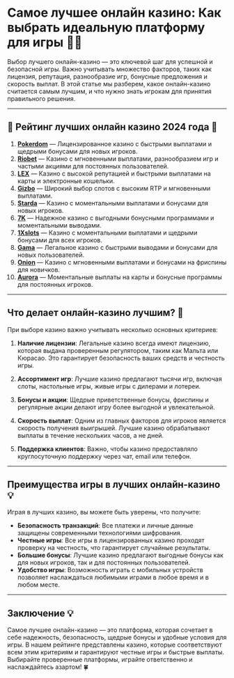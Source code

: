 # Самое лучшее онлайн казино: Как выбрать идеальную платформу для игры 🎰💎

Выбор лучшего онлайн-казино — это ключевой шаг для успешной и безопасной игры. Важно учитывать множество факторов, таких как лицензия, репутация, разнообразие игр, бонусные предложения и скорость выплат. В этой статье мы разберем, какое онлайн-казино считается самым лучшим, и что нужно знать игрокам для принятия правильного решения.

---

## 🎲 Рейтинг лучших онлайн казино 2024 года 🎲

1. **[Pokerdom](https://brandplay.link/4k77v2yx)** — Лицензированное казино с быстрыми выплатами и щедрыми бонусами для новых игроков.
2. **[Riobet](https://brandplay.link/7xBLTPyj)** — Казино с мгновенными выплатами, разнообразием игр и частыми акциями для постоянных пользователей.
3. **[LEX](https://brandplay.link/zW4hdDFV)** — Казино с высокой репутацией и быстрыми выплатами на карты и электронные кошельки.
4. **[Gizbo](https://brandplay.link/bprXw4YV)** — Широкий выбор слотов с высоким RTP и мгновенными выплатами.
5. **[Starda](https://brandplay.link/fB7xwRFL)** — Казино с моментальными выплатами и бонусами для новых игроков.
6. **[7K](https://brandplay.link/BvQyFShp)** — Надежное казино с выгодными бонусными программами и моментальными выводами.
7. **[1Xslots](https://brandplay.link/hSB1khtr)** — Казино с моментальными выплатами и щедрыми бонусами для всех игроков.
8. **[Gama](https://brandplay.link/j6NMKsDz)** — Легальное казино с быстрыми выводами и бонусами для новых пользователей.
9. **[Onion](https://brandplay.link/zBGRVpQ9)** — Казино с мгновенными выплатами и бонусами на фриспины для новичков.
10. **[Aurora](https://10trafic-stat2.com/click/668546556bcc6313411604bd/6766/13032/subaccount)** — Моментальные выплаты на карты и бонусные программы для постоянных игроков.

---

## Что делает онлайн-казино лучшим? 🎯

При выборе казино важно учитывать несколько основных критериев:

1. **Наличие лицензии**: Легальные казино всегда имеют лицензию, которая выдана проверенным регулятором, таким как Мальта или Кюрасао. Это гарантирует безопасность ваших средств и честность игры.
   
2. **Ассортимент игр**: Лучшие казино предлагают тысячи игр, включая слоты, настольные игры, живые игры с дилерами и лотереи.

3. **Бонусы и акции**: Щедрые приветственные бонусы, фриспины и регулярные акции делают игру более выгодной и увлекательной.

4. **Скорость выплат**: Одним из главных факторов для игроков является скорость получения выигрышей. Лучшие казино обрабатывают выплаты в течение нескольких часов, а не дней.

5. **Поддержка клиентов**: Важно, чтобы казино предоставляло круглосуточную поддержку через чат, email или телефон.

---

## Преимущества игры в лучших онлайн-казино 💡

Играя в лучших казино, вы можете быть уверены, что получите:

- **Безопасность транзакций**: Все платежи и личные данные защищены современными технологиями шифрования.
- **Честные игры**: Все игры в лицензированных казино проходят проверку на честность, что гарантирует случайные результаты.
- **Большие бонусы**: Лучшие казино предлагают выгодные бонусы как для новых игроков, так и для постоянных пользователей.
- **Удобство игры**: Возможность играть с мобильных устройств позволяет наслаждаться любимыми играми в любое время и в любом месте.

---

## Заключение 💡

Самое лучшее онлайн-казино — это платформа, которая сочетает в себе надежность, безопасность, щедрые бонусы и удобные условия для игры. В нашем рейтинге представлены казино, которые соответствуют всем этим критериям и гарантируют честные игры и быстрые выплаты. Выбирайте проверенные платформы, играйте ответственно и наслаждайтесь азартом! 🍀
